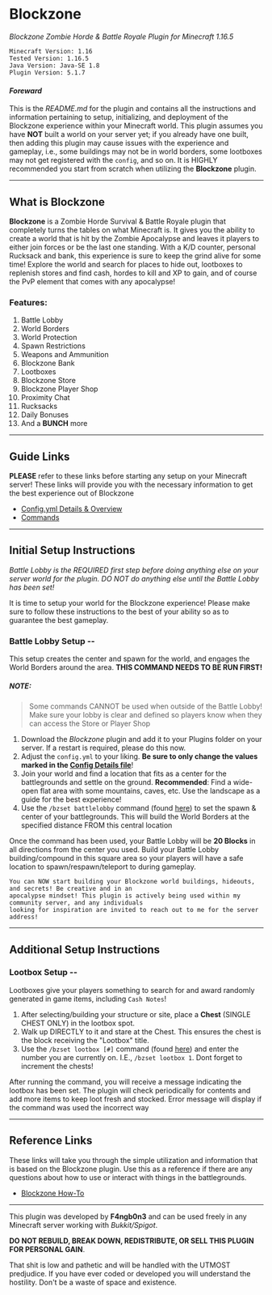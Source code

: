 # Blockzone

_Blockzone Zombie Horde &amp; Battle Royale Plugin for Minecraft 1.16.5_

```
Minecraft Version: 1.16
Tested Version: 1.16.5
Java Version: Java-SE 1.8
Plugin Version: 5.1.7
```

#### _Foreward_

This is the _README.md_ for the plugin and contains all the instructions and information pertaining to setup, initializing, and deployment of the Blockzone experience within your Minecraft world. This plugin assumes you have __NOT__ built a world on your server yet; if you already have one built, then adding this plugin may cause issues with the experience and gameplay, i.e., some buildings may not be in world borders, some lootboxes may not get registered with the `config`, and so on. It is HIGHLY recommended you start from scratch when utilizing the __Blockzone__ plugin.

------------------------------------------------------------------

## What is Blockzone

__Blockzone__ is a Zombie Horde Survival & Battle Royale plugin that completely turns the tables on what Minecraft is. It gives you the ability to create a world that is hit by the Zombie Apocalypse and leaves it players to either join forces or be the last one standing. With a K/D counter, personal Rucksack and bank, this experience is sure to keep the grind alive for some time! Explore the world and search for places to hide out, lootboxes to replenish stores and find cash, hordes to kill and XP to gain, and of course the PvP element that comes with any apocalypse!

### Features:

1. Battle Lobby
2. World Borders
3. World Protection
4. Spawn Restrictions
5. Weapons and Ammunition
6. Blockzone Bank
7. Lootboxes
8. Blockzone Store
9. Blockzone Player Shop
10. Proximity Chat
11. Rucksacks
12. Daily Bonuses
13. And a __BUNCH__ more

--------------------------------------------------------------------

## Guide Links

__PLEASE__ refer to these links before starting any setup on your Minecraft server! These links will provide you with the necessary information to get the best experience out of Blockzone

- [Config.yml Details & Overview](README/CONFIG.md)
- [Commands](README/COMMANDS.md)

------------------------------------------------------------------

## Initial Setup Instructions

_Battle Lobby is the REQUIRED first step before doing anything else on your server world for the plugin. DO NOT do anything else until the Battle Lobby has been set!_

It is time to setup your world for the Blockzone experience! Please make sure to follow these instructions to the best of your ability so as to guarantee the best gameplay.

### Battle Lobby Setup --

This setup creates the center and spawn for the world, and engages the World Borders around the area. __THIS COMMAND NEEDS TO BE RUN FIRST!__

##### NOTE:
> Some commands CANNOT be used when outside of the Battle Lobby! Make sure your lobby is clear and defined so players know when they can access the Store or Player Shop

1. Download the _Blockzone_ plugin and add it to your Plugins folder on your server. If a restart is required, please do this now.
2. Adjust the `config.yml` to your liking. __Be sure to only change the values marked in the [Config Details file](README/CONFIG.md)__!
3. Join your world and find a location that fits as a center for the battlegrounds and settle on the ground. __Recommended__: Find a wide-open flat area with some mountains, caves, etc. Use the landscape as a guide for the best experience!
4. Use the `/bzset battlelobby` command (found [here](README/COMMANDS.md)) to set the spawn & center of your battlegrounds. This will build the World Borders at the specified distance FROM this central location

Once the command has been used, your Battle Lobby will be __20 Blocks__ in all directions from the center you used. Build your Battle Lobby building/compound in this square area so your players will have a safe location to spawn/respawn/teleport to during gameplay.

```
You can NOW start building your Blockzone world buildings, hideouts, and secrets! Be creative and in an 
apocalypse mindset! This plugin is actively being used within my community server, and any individuals 
looking for inspiration are invited to reach out to me for the server address!
```

----------------------------------------------------------------------------------------------------------------------

## Additional Setup Instructions

### Lootbox Setup --

Lootboxes give your players something to search for and award randomly generated in game items, including `Cash Notes`!

1. After selecting/building your structure or site, place a __Chest__ (SINGLE CHEST ONLY) in the lootbox spot.
2. Walk up DIRECTLY to it and stare at the Chest. This ensures the chest is the block receiving the "Lootbox" title.
3. Use the `/bzset lootbox [#]` command (found [here](README/COMMANDS.md)) and enter the number you are currently on. I.E., `/bzset lootbox 1`. Dont forget to increment the chests!

After running the command, you will receive a message indicating the lootbox has been set. The plugin will check periodically for contents and add more items to keep loot fresh and stocked. Error message will display if the command was used the incorrect way

---------------------------------------------------------------------------------

## Reference Links

These links will take you through the simple utilization and information that is based on the Blockzone plugin. Use this as a reference if there are any questions about how to use or interact with things in the battlegrounds.

- [Blockzone How-To](README/HOW_TO.md)

---------------------------------------------------------------------------------

This plugin was developed by __F4ngb0n3__ and can be used freely in any Minecraft server working with _Bukkit/Spigot_. 

__DO NOT REBUILD, BREAK DOWN, REDISTRIBUTE, OR SELL THIS PLUGIN FOR PERSONAL GAIN__.

That shit is low and pathetic and will be handled with the UTMOST predjudice. If you have ever coded or developed you will understand the hostility. Don't be a waste of space and existence.
